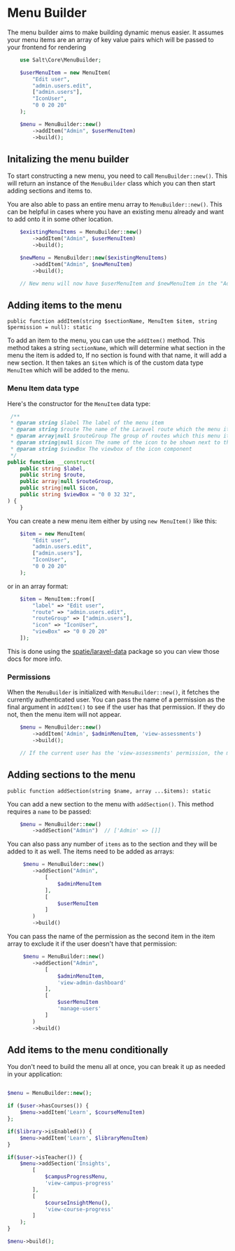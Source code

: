 # Menu Builder

The menu builder aims to make building dynamic menus easier. It assumes your menu items are an array of key value pairs which
will be passed to your frontend for rendering

```php
    use Salt\Core\MenuBuilder;

    $userMenuItem = new MenuItem(
        "Edit user",
        "admin.users.edit",
        ["admin.users"],
        "IconUser",
        "0 0 20 20"
    );

    $menu = MenuBuilder::new()
        ->addItem("Admin", $userMenuItem)
        ->build();
```

## Initalizing the menu builder

To start constructing a new menu, you need to call `MenuBuilder::new()`. This will return an instance
of the `MenuBuilder` class which you can then start adding sections and items to.

You are also able to pass an entire menu array to `MenuBuilder::new()`. This can be helpful in cases
where you have an existing menu already and want to add onto it in some other location.

```php
    $existingMenuItems = MenuBuilder::new()
        ->addItem("Admin", $userMenuItem)
        ->build();

    $newMenu = MenuBuilder::new($existingMenuItems)
        ->addItem("Admin", $newMenuItem)
        ->build();

    // New menu will now have $userMenuItem and $newMenuItem in the "Admin section"

```

## Adding items to the menu

`public function addItem(string $sectionName, MenuItem $item, string $permission = null): static`

To add an item to the menu, you can use the `addItem()` method. This method takes a string `sectionName`,
which will determine what section in the menu the item is added to, If no section is found with that name,
it will add a new section. It then takes an `$item` which is of the custom data type `MenuItem` which will be added to the menu.

### Menu Item data type

Here's the constructor for the `MenuItem` data type:

```php
 /**
 * @param string $label The label of the menu item
 * @param string $route The name of the Laravel route which the menu item links to
 * @param array|null $routeGroup The group of routes which this menu item belongs to. Used to trigger active link classes
 * @param string|null $icon The name of the icon to be shown next to the label
 * @param string $viewBox The viewbox of the icon component
 */
public function __construct(
    public string $label,
    public string $route,
    public array|null $routeGroup,
    public string|null $icon,
    public string $viewBox = "0 0 32 32",
) {
    }
```

You can create a new menu item either by using `new MenuItem()` like this:

```php
    $item = new MenuItem(
        "Edit user",
        "admin.users.edit",
        ["admin.users"],
        "IconUser",
        "0 0 20 20"
    );
```

or in an array format:

```php
    $item = MenuItem::from([
        "label" => "Edit user",
        "route" => "admin.users.edit",
        "routeGroup" => ["admin.users"],
        "icon" => "IconUser",
        "viewBox" => "0 0 20 20"
    ]);
```

This is done using the [spatie/laravel-data](https://github.com/spatie/laravel-data) package so you can view those docs for more info.

### Permissions

When the `MenuBuilder` is initialized with `MenuBuilder::new()`, it fetches the currently authenticated user.
You can pass the name of a permission as the final argument in `addItem()` to see if the user has that permission.
If they do not, then the menu item will not appear.

```php
    $menu = MenuBuilder::new()
        ->addItem('Admin', $adminMenuItem, 'view-assessments')
        ->build();

    // If the current user has the 'view-assessments' permission, the menu item will be visible for them
```

## Adding sections to the menu

`public function addSection(string $name, array ...$items): static`

You can add a new section to the menu with `addSection()`. This method requires a `name` to be passed:

```php
    $menu = MenuBuilder::new()
        ->addSection("Admin")  // ['Admin' => []]
```

You can also pass any number of `items` as to the section and they will be added to it as well. The items need
to be added as arrays:

```php
     $menu = MenuBuilder::new()
        ->addSection("Admin",
            [
                $adminMenuItem
            ],
            [
                $userMenuItem
            ]
        )
        ->build()
```

You can pass the name of the permission as the second item in the item array to exclude it if the user doesn't have that permission:

```php
     $menu = MenuBuilder::new()
        ->addSection("Admin",
            [
                $adminMenuItem,
                'view-admin-dashboard'
            ],
            [
                $userMenuItem
                'manage-users'
            ]
        )
        ->build()
```

## Add items to the menu conditionally

You don't need to build the menu all at once, you can break it up as needed in your application:

```php

$menu = MenuBuilder::new();

if ($user->hasCourses()) {
    $menu->addItem('Learn', $courseMenuItem)
};

if($library->isEnabled()) {
    $menu->addItem('Learn', $libraryMenuItem)
}

if($user->isTeacher()) {
    $menu->addSection('Insights',
        [
            $campusProgressMenu,
            'view-campus-progress'
        ],
        [
            $courseInsightMenu(),
            'view-course-progress'
        ]
    );
}

$menu->build();

```
